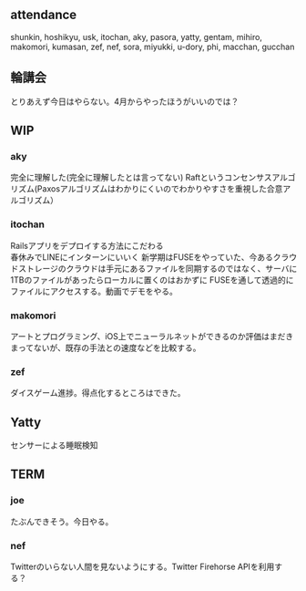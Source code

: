 ## attendance
shunkin, hoshikyu, usk, itochan, aky, pasora, yatty, gentam, mihiro, makomori, kumasan, zef, nef, sora, miyukki, u-dory, phi, macchan, gucchan

## 輪講会
とりあえず今日はやらない。4月からやったほうがいいのでは？
## WIP  
### aky
完全に理解した(完全に理解したとは言ってない)
Raftというコンセンサスアルゴリズム(Paxosアルゴリズムはわかりにくいのでわかりやすさを重視した合意アルゴリズム）

### itochan  
Railsアプリをデプロイする方法にこだわる  
春休みでLINEにインターンにいいく 
新学期はFUSEをやっていた、今あるクラウドストレージのクラウドは手元にあるファイルを同期するのではなく、サーバに1TBのファイルがあったらローカルに置くのはおかずに
FUSEを通して透過的にファイルにアクセスする。動画でデモをやる。

### makomori
アートとプログラミング、iOS上でニューラルネットができるのか評価はまだきまってないが、既存の手法との速度などを比較する。

### zef  
ダイスゲーム進捗。得点化するところはできた。

## Yatty  
センサーによる睡眠検知


## TERM
### joe
たぶんできそう。今日やる。

### nef
Twitterのいらない人間を見ないようにする。Twitter Firehorse APIを利用する？

